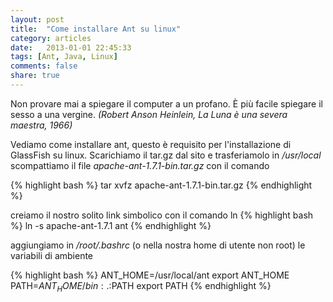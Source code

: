 ```yaml
---
layout: post
title:  "Come installare Ant su linux"
category: articles
date:   2013-01-01 22:45:33
tags: [Ant, Java, Linux]
comments: false
share: true
---
```


Non provare mai a spiegare il computer a un profano. È più facile spiegare il sesso a una vergine.
*(Robert Anson Heinlein, La Luna è una severa maestra, 1966)*

Vediamo come installare ant, questo è requisito per l'installazione di GlassFish su linux.
Scarichiamo il tar.gz dal sito e trasferiamolo in */usr/local*
scompattiamo il file *apache-ant-1.7.1-bin.tar.gz*
con il comando

{% highlight bash %}
tar xvfz apache-ant-1.7.1-bin.tar.gz
{% endhighlight %}

creiamo il nostro solito link simbolico con il comando ln
{% highlight bash %}
ln -s apache-ant-1.7.1 ant
{% endhighlight %}

aggiungiamo in */root/.bashrc* (o nella nostra home di utente non root) le variabili di ambiente

{% highlight bash %}
ANT_HOME=/usr/local/ant
export ANT_HOME
PATH=$ANT_HOME/bin:.:$PATH
export PATH
{% endhighlight %}


